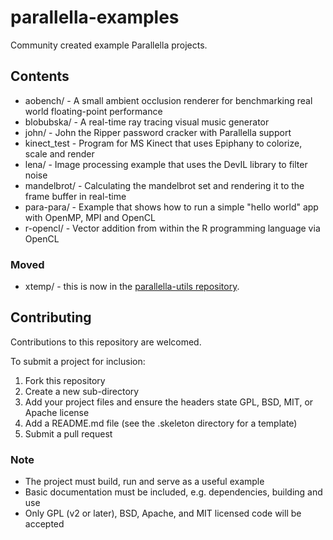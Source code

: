 # parallella-examples

Community created example Parallella projects.

## Contents

* aobench/ - A small ambient occlusion renderer for benchmarking real world floating-point performance
* blobubska/ - A real-time ray tracing visual music generator
* john/ - John the Ripper password cracker with Parallella support
* kinect_test - Program for MS Kinect that uses Epiphany to colorize, scale and render
* lena/ - Image processing example that uses the DevIL library to filter noise
* mandelbrot/ - Calculating the mandelbrot set and rendering it to the frame buffer in real-time
* para-para/ -  Example that shows how to run a simple "hello world" app with OpenMP, MPI and OpenCL
* r-opencl/ - Vector addition from within the R programming language via OpenCL

### Moved

* xtemp/ - this is now in the [parallella-utils repository](https://github.com/parallella/parallella-utils).

## Contributing

Contributions to this repository are welcomed.

To submit a project for inclusion:

1. Fork this repository
2. Create a new sub-directory 
3. Add your project files and ensure the headers state GPL, BSD, MIT, or Apache license
4. Add a README.md file (see the .skeleton directory for a template)
5. Submit a pull request

### Note

* The project must build, run and serve as a useful example
* Basic documentation must be included, e.g. dependencies, building and use
* Only GPL (v2 or later), BSD, Apache, and MIT licensed code will be accepted
